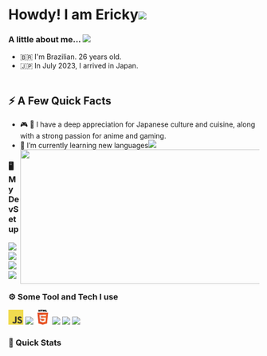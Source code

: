 <h1>Howdy! I am Ericky<img height="30px" src="https://emojis.slackmojis.com/emojis/images/1531849430/4246/blob-sunglasses.gif?1531849430"></h1>
</h1>

### A little about me...  <img src="https://media.giphy.com/media/VgCDAzcKvsR6OM0uWg/giphy.gif" width="50">
- 🇧🇷 I'm Brazilian. 26 years old.
- 🇯🇵 In July 2023, I arrived in Japan.
<br/><br/>




## ⚡️ A Few Quick Facts

- 🎮 🍜 I have a deep appreciation for Japanese culture and cuisine, along with a strong passion for anime and gaming.
- 🌱 I’m currently learning new languages<img src="https://media.giphy.com/media/WUlplcMpOCEmTGBtBW/giphy.gif" width="30"> <img width="490" height="270" src="https://media.tenor.com/y2JXkY1pXkwAAAAC/cat-computer.gif" align=right>

  
### 🖥️ My DevSetup
<img src="https://img.shields.io/badge/Chrome-555555.svg?&style=flat-square&logo=google-chrome&logoColor=FABC0C"> <img src="https://img.shields.io/badge/VS Code-555555?style=flat-square&logo=visual-studio-code&logoColor=007ACC"> <img src="https://img.shields.io/badge/Terminal-555555.svg?&style=flat-square&logo=powershell&logoColor=white"> <img src="https://img.shields.io/badge/Spotify-555555.svg?&style=flat-square&logo=spotify&logoColor=1ED760"> 

### ⚙️ Some Tool and Tech I use
<code><img height="30" src="https://raw.githubusercontent.com/github/explore/80688e429a7d4ef2fca1e82350fe8e3517d3494d/topics/javascript/javascript.png"></code>
<code><img height="30" src="https://avatars3.githubusercontent.com/u/9950313?s=200&v=4"></code>
<code><img height="30" src="https://raw.githubusercontent.com/github/explore/80688e429a7d4ef2fca1e82350fe8e3517d3494d/topics/html/html.png"></code>
<code><img height="30" src="https://avatars1.githubusercontent.com/u/1517864?s=200&v=4"></code>
<code><img height="30" src="https://avatars1.githubusercontent.com/u/2918581?s=200&v=4"></code>
<code><img height="30" src="https://avatars3.githubusercontent.com/u/18133?s=200&v=4"></code>


### 🚀 Quick Stats
<p align="center">
<!--<img height="180em" align="left" src="https://github-readme-stats.vercel.app/api?username=erickyfigueiredo&show_icons=true&theme=radical" alt="" /> -->
<img height="180em" align="left" src="https://github-readme-stats.vercel.app/api/top-langs/?username=erickyfigueiredo&layout=compact&theme=radical" alt="" />
</p>
